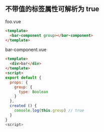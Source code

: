 
## 不带值的标签属性可解析为 true

foo.vue

```html
<template>
  <bar-component group></bar-component>
</template>
```

bar-component.vue

```html
<template>
  <div>bar</div>
</template>
<script>
export default {
  props: {
    group: {
      type: Boolean
    }
  },
  created () {
    console.log(this.group) // true
  }
}
<script>
```
